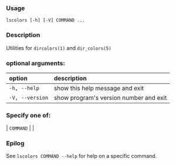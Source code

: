 ### Usage

```
lscolors [-h] [-V] COMMAND ...
```

### Description

Utilities for `dircolors(1)` and `dir_colors(5)`

### optional arguments:
| option | description |
|:------ |:----------- |
| `-h, --help` | show this help message and exit |
| `-V, --version` | show program's version number and exit |

### Specify one of:
| `COMMAND` |  |

### Epilog

See `lscolors COMMAND --help` for help on a specific command.

